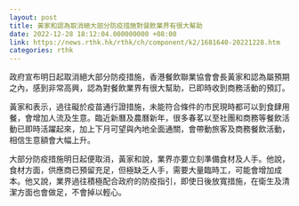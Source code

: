 ```yaml
---
layout: post
title: 黃家和認為取消絕大部分防疫措施對餐飲業界有很大幫助
date: 2022-12-28 18:12:04.000000000 +08:00
link: https://news.rthk.hk/rthk/ch/component/k2/1681640-20221228.htm
categories: rthk
---
```


政府宣布明日起取消絕大部分防疫措施，香港餐飲聯業協會會長黃家和認為屬預期之內，感到非常高興，認為對餐飲業界有很大幫助，已即時收到商務活動的預訂。

黃家和表示，過往礙於疫苗通行證措施，未能符合條件的市民現時都可以到食肆用餐，會增加人流及生意。臨近新曆及農曆新年，很多春茗以至社團和商務等餐飲活動已即時活躍起來，加上下月可望與內地全面通關，會帶動旅客及商務餐飲活動，相信生意額會大幅上升。

大部分防疫措施明日起便取消，黃家和說，業界亦要立刻準備食材及人手。他說，食材方面，供應商已預留充足，但極缺乏人手，需要大量臨時工，可能會增加成本。他又說，業界過往積極配合政府的防疫指引，即使日後放寬措施，在衛生及清潔方面也會做足，不會掉以輕心。
